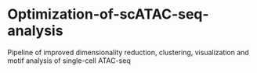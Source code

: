 # Optimization-of-scATAC-seq-analysis
Pipeline of improved dimensionality reduction, clustering, visualization and motif analysis of single-cell ATAC-seq
